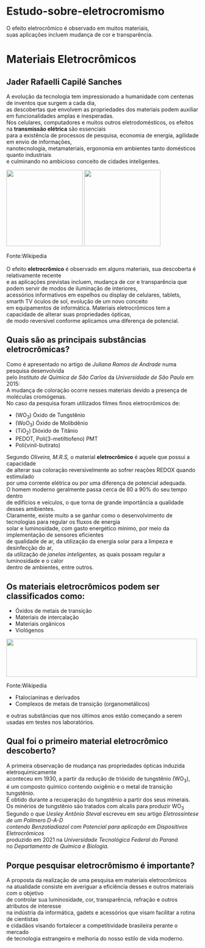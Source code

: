 # Estudo-sobre-eletrocromismo
O efeito eletrocrômico é observado em muitos materiais, </br>
suas aplicações incluem mudança de cor e transparência.

# Materiais Eletrocrômicos
## Jader Rafaelli Capilé Sanches

 A evolução da tecnologia tem impressionado a humanidade com centenas de inventos que surgem a cada dia,</br>
 as descobertas que envolvem as propriedades dos materiais podem auxiliar em funcionalidades amplas e inesperadas.</br>
 Nos celulares, computadores e muitos outros eletrodomésticos, os efeitos na **transmissão elétrica** são essenciais </br>
 para a existência de processos de pesquisa, economia de energia, agilidade em envio de informações, </br>
 nanotecnologia, metamateriais, ergonomia em ambientes tanto domésticos quanto industriais </br>
 e culminando no ambicioso conceito de cidades inteligentes. 
</br>
<div>
<img src="https://upload.wikimedia.org/wikipedia/commons/5/59/Electrochromic_devices_in_bleach_state%2C_The_MSU_Baroda%2C_India.jpg"  width="200" height="200">
<img src="https://upload.wikimedia.org/wikipedia/commons/6/66/Electrochromic_devices_in_color_state%2C_The_MSU_Baroda%2C_India.jpg"   left="300" width="200" height="200" >
</div>

 Fonte:Wikipedia
</br>
</br>
 O efeito **eletrocrômico** é observado em alguns materiais, sua descoberta é relativamente recente </br>
 e as aplicações previstas incluem, mudança de cor e transparência que podem servir de modos de iluminação de interiores, </br>
 acessórios informativos em espelhos ou display de celulares, tablets, smarth TV óculos de sol, evolução de um novo conceito </br>
 em equipamentos de informática. Materiais eletrocrômicos tem a capacidade de alterar suas propriedades ópticas, </br> 
 de modo reversível  conforme aplicamos uma diferença de potencial. 

## Quais são as principais substâncias eletrocrômicas?
 Como é apresentado no artigo de *Juliana Ramos de Andrade* numa pesquisa desenvolvida</br>
 pelo *Instituto de Química de São Carlos* da *Universidade de São Paulo* em 2015:</br>
 A mudança de coloração ocorre nesses materiais devido a presença de moléculas cromógenas. </br>
 No caso da pesquisa foram utilizados filmes finos eletrocrômicos de:
 * (WO<sub>3</sub>) Óxido de Tungstênio
 * (WoO<sub>3</sub>) Óxido de Molibdênio 
 * (TiO<sub>2</sub>) Dióxido de Titânio 
 * PEDOT, Poli(3-metiltiofeno) PMT 
 * Poli(vinil-butirato)  
 
 Segundo *Oliveira, M.R.S,* o material **eletrocrômico** é aquele que possui a capacidade </br>
 de alterar sua coloração reversivelmente ao sofrer reações REDOX quando estimulado  </br>
 por uma corrente elétrica ou por uma diferença de potencial adequada. </br> 
 O homem moderno geralmente passa cerca de 80 a 90% do seu tempo dentro </br>
 de edifícios e veículos, o que torna de grande importância a qualidade desses amibientes. </br>
 Claramente, existe muito a se ganhar como o desenvolvimento de tecnologias para regular os fluxos de energia </br>
 solar e luminosidade, com gasto energético mínimo, por meio da implementação de sensores eficientes </br>
 de qualidade de ar, da utilização da energia solar para a limpeza e desinfecção do ar, </br>
 da utilização de *janelas inteligentes,* as quais possam regular a luminosidade e o calor </br>
 dentro de ambientes, entre outros. </br>
 
 ## Os **materiais eletrocrômicos** podem ser classificados como:
 
 * Óxidos de metais de transição
 * Materiais de intercalação
 * Materiais orgânicos </br>
 * Viológenos
 <div>
 <img src="https://upload.wikimedia.org/wikipedia/commons/7/73/Paraquat.svg"   left="-50" width="500" height="100" >
 </div>
 
 Fonte:Wikipedia
 </br>
 * Ftalocianinas e derivados
 * Complexos de metais de transição (organometálicos)

 e outras substâncias que nos últimos anos estão começando a serem usadas em testes nos laboratórios.
 
## Qual foi o primeiro material eletrocrômico descoberto?
 A primeira observação de mudança nas propriedades ópticas induzida eletroquimicamente </br>
 aconteceu em 1930, a partir da redução de trióxido de tungstênio (WO<sub>3</sub>), </br>
 é um composto químico contendo oxigênio e o metal de transição tungstênio. </br>
 É obtido durante a recuperação do tungstênio a partir dos seus minerais. </br>
 Os minérios de tungstênio são tratados com alcalis para produzir WO<sub>3</sub></br>
 Segundo o que *Uesley Antônio Steval* escreveu em seu artigo *Eletrossíntese de um Polímero D-A-D </br> 
 contendo Benzotiadiazol com Potencial para aplicação em Dispositivos Eletrocrômicos* </br>
 produzido em 2021 na *Universidade Tecnológica Federal do Paraná* </br> 
 no *Departamento de Química e Biologia.*

 ## Porque pesquisar eletrocrômismo é importante?
 A proposta da realização de uma pesquisa em materiais eletrocrômicos </br>
 na atualidade consiste em averiguar a eficiência desses e outros materiais com o objetivo </br>
 de controlar sua luminosidade, cor, transparência, refração e outros atributos de interesse</br> 
 na indústria da informática, gadets e acessórios que visam facilitar a rotina de cientistas</br> 
 e cidadãos visando fortalecer a competitividade brasileira perante o mercado </br>
 de tecnologia estrangeiro e melhoria do nosso estilo de vida moderno. 
